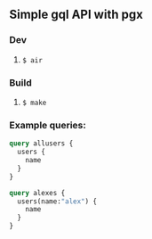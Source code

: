 ## Simple gql API with pgx

### Dev

1. `$ air`

### Build

1. `$ make`

### Example queries:

```graphql
query allusers {
  users {
    name
  }
}

query alexes {
  users(name:"alex") {
    name
  }
}
```